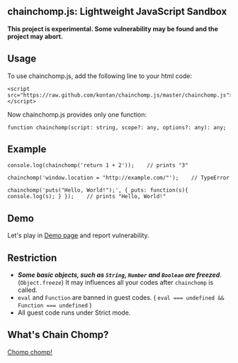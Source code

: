 chainchomp.js: Lightweight JavaScript Sandbox
------------------------------

**This project is experimental. Some vulnerability may be found and the project may abort.**

## Usage

To use chainchomp.js, add the following line to your html code:

    <script src="https://raw.github.com/kontan/chainchomp.js/master/chainchomp.js"></script>

Now chainchomp.js provides only one function:

    function chainchomp(script: string, scope?: any, options?: any): any;

## Example

    console.log(chainchomp('return 1 + 2'));    // prints "3"

    chainchomp('window.location = "http://example.com/"');    // TypeError

    chainchomp('puts("Hello, World!");', { puts: function(s){ console.log(s); } });    // prints "Hello, World!"

## Demo

Let's play in [Demo page](http://kontan.github.io/chainchomp.js) and report vulnerability.

## Restriction

* ***Some basic objects, such as `String`, `Number` and `Boolean` are freezed***. (`Object.freeze`) It may influences all your codes after `chainchomp` is called.
* `eval` and `Function` are banned in guest codes. ( `eval === undefined && Function === undefined` )
* All guest code runs under Strict mode. 


## What's Chain Chomp?

[Chomp chomp!](https://www.google.co.jp/search?q=Chain+Chomp&tbm=isch)
